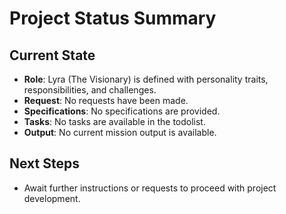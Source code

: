 # Project Status Summary

## Current State
- **Role**: Lyra (The Visionary) is defined with personality traits, responsibilities, and challenges.
- **Request**: No requests have been made.
- **Specifications**: No specifications are provided.
- **Tasks**: No tasks are available in the todolist.
- **Output**: No current mission output is available.

## Next Steps
- Await further instructions or requests to proceed with project development.
